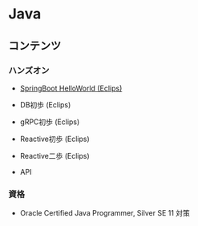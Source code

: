# Java

## コンテンツ

### ハンズオン

- [SpringBoot HelloWorld (Eclips)](./springboot_helloworld.md)
- DB初歩 (Eclips)
- gRPC初歩 (Eclips)
- Reactive初歩 (Eclips)
- Reactive二歩 (Eclips)

- API

### 資格

- Oracle Certified Java Programmer, Silver SE 11 対策
